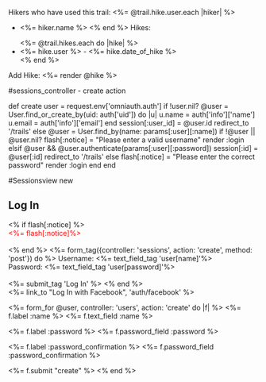 Hikers who have used this trail: <%= @trail.hike.user.each |hiker| %>
 - <%= hiker.name %>
<% end %>
Hikes:
<ul>
	<%= @trail.hikes.each do |hike| %>
		<li><%= hike.user %> - <%= hike.date_of_hike %></li>
	<% end %>
</ul>

Add Hike:
<%= render @hike %>


#sessions_controller - create action

def create
	user = request.env['omniauth.auth']
	if !user.nil?
		@user = User.find_or_create_by(uid: auth['uid']) do |u|
			u.name = auth['info']['name']
			u.email = auth['info']['email']
		end
			session[:user_id] = @user.id
			redirect_to '/trails'
	else
		@user = User.find_by(name: params[:user][:name])
		if !@user || @user.nil?
			flash[:notice] = "Please enter a valid username"
			render :login
		elsif @user && @user.authenticate(params[:user][:password])
			session[:id] = @user[:id]
			redirect_to '/trails'
		else
			flash[:notice] = "Please enter the correct password"
			render :login
		end
	end

#Sessionsview new
<h2> Log In </h2>
<% if flash[:notice] %>
    <div class="notice" style="color:red;"><%= flash[:notice]%></div><br>
<% end %>
<%= form_tag({controller: 'sessions', action: 'create', method: 'post'}) do %>
	<label>Username: </label>
	<%= text_field_tag 'user[name]'%><br>
	<label>Password: </label>
	<%= text_field_tag 'user[password]'%><br><br>
	<%= submit_tag 'Log In' %>
<% end %><br>
<%= link_to "Log In with Facebook", 'auth/facebook' %>


<%= form_for @user, controller: 'users', action: 'create' do |f| %>
  <%= f.label :name %>
  <%= f.text_field :name %>

  <%= f.label :password %>
  <%= f.password_field :password %>

  <%= f.label :password_confirmation %>
  <%= f.password_field :password_confirmation %>

  <%= f.submit "create" %>
<% end %>

